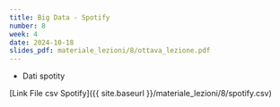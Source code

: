 ```yaml
---
title: Big Data - Spotify
number: 8
week: 4
date: 2024-10-18
slides_pdf: materiale_lezioni/8/ottava_lezione.pdf
---
```



- Dati spotity


[Link File csv Spotify]({{ site.baseurl }}/materiale_lezioni/8/spotify.csv)  